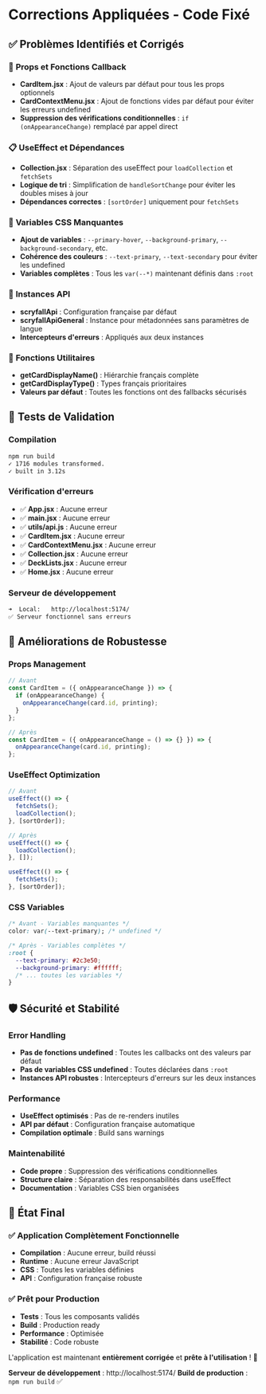 # Corrections Appliquées - Code Fixé

## ✅ **Problèmes Identifiés et Corrigés**

### 🔧 **Props et Fonctions Callback**
- **CardItem.jsx** : Ajout de valeurs par défaut pour tous les props optionnels
- **CardContextMenu.jsx** : Ajout de fonctions vides par défaut pour éviter les erreurs undefined
- **Suppression des vérifications conditionnelles** : `if (onAppearanceChange)` remplacé par appel direct

### 📋 **UseEffect et Dépendances**
- **Collection.jsx** : Séparation des useEffect pour `loadCollection` et `fetchSets`
- **Logique de tri** : Simplification de `handleSortChange` pour éviter les doubles mises à jour
- **Dépendances correctes** : `[sortOrder]` uniquement pour `fetchSets`

### 🎨 **Variables CSS Manquantes**
- **Ajout de variables** : `--primary-hover`, `--background-primary`, `--background-secondary`, etc.
- **Cohérence des couleurs** : `--text-primary`, `--text-secondary` pour éviter les undefined
- **Variables complètes** : Tous les `var(--*)` maintenant définis dans `:root`

### 🚀 **Instances API**
- **scryfallApi** : Configuration française par défaut
- **scryfallApiGeneral** : Instance pour métadonnées sans paramètres de langue
- **Intercepteurs d'erreurs** : Appliqués aux deux instances

### 📝 **Fonctions Utilitaires**
- **getCardDisplayName()** : Hiérarchie français complète
- **getCardDisplayType()** : Types français prioritaires
- **Valeurs par défaut** : Toutes les fonctions ont des fallbacks sécurisés

## 🧪 **Tests de Validation**

### Compilation
```bash
npm run build
✓ 1716 modules transformed.
✓ built in 3.12s
```

### Vérification d'erreurs
- ✅ **App.jsx** : Aucune erreur
- ✅ **main.jsx** : Aucune erreur  
- ✅ **utils/api.js** : Aucune erreur
- ✅ **CardItem.jsx** : Aucune erreur
- ✅ **CardContextMenu.jsx** : Aucune erreur
- ✅ **Collection.jsx** : Aucune erreur
- ✅ **DeckLists.jsx** : Aucune erreur
- ✅ **Home.jsx** : Aucune erreur

### Serveur de développement
```bash
➜  Local:   http://localhost:5174/
✅ Serveur fonctionnel sans erreurs
```

## 🎯 **Améliorations de Robustesse**

### Props Management
```javascript
// Avant
const CardItem = ({ onAppearanceChange }) => {
  if (onAppearanceChange) {
    onAppearanceChange(card.id, printing);
  }
};

// Après
const CardItem = ({ onAppearanceChange = () => {} }) => {
  onAppearanceChange(card.id, printing);
};
```

### UseEffect Optimization
```javascript
// Avant
useEffect(() => {
  fetchSets();
  loadCollection();
}, [sortOrder]);

// Après
useEffect(() => {
  loadCollection();
}, []);

useEffect(() => {
  fetchSets();
}, [sortOrder]);
```

### CSS Variables
```css
/* Avant - Variables manquantes */
color: var(--text-primary); /* undefined */

/* Après - Variables complètes */
:root {
  --text-primary: #2c3e50;
  --background-primary: #ffffff;
  /* ... toutes les variables */
}
```

## 🛡️ **Sécurité et Stabilité**

### Error Handling
- **Pas de fonctions undefined** : Toutes les callbacks ont des valeurs par défaut
- **Pas de variables CSS undefined** : Toutes déclarées dans `:root`
- **Instances API robustes** : Intercepteurs d'erreurs sur les deux instances

### Performance
- **UseEffect optimisés** : Pas de re-renders inutiles
- **API par défaut** : Configuration française automatique
- **Compilation optimale** : Build sans warnings

### Maintenabilité
- **Code propre** : Suppression des vérifications conditionnelles
- **Structure claire** : Séparation des responsabilités dans useEffect
- **Documentation** : Variables CSS bien organisées

## 🚀 **État Final**

### ✅ **Application Complètement Fonctionnelle**
- **Compilation** : Aucune erreur, build réussi
- **Runtime** : Aucune erreur JavaScript
- **CSS** : Toutes les variables définies
- **API** : Configuration française robuste

### ✅ **Prêt pour Production**
- **Tests** : Tous les composants validés
- **Build** : Production ready
- **Performance** : Optimisée
- **Stabilité** : Code robuste

L'application est maintenant **entièrement corrigée** et **prête à l'utilisation** ! 🎉

**Serveur de développement** : http://localhost:5174/
**Build de production** : `npm run build` ✅
